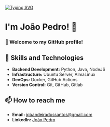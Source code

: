 [![Typing SVG](https://readme-typing-svg.herokuapp.com?font=Roboto&weight=900&size=40&pause=1000&center=true&vCenter=true&random=false&width=913&lines=Hello+There+)](https://git.io/typing-svg)
# I'm João Pedro! 👋

### 🌟 Welcome to my GitHub profile!


## 🚀 Skills and Technologies

- **Backend Development:** Python, Java, NodeJS
- **Infrastructure:** Ubuntu Server, AlmaLinux
- **DevOps:** Docker, GitHub Actions
- **Version Control:** Git, GitHub, Gitlab

## 📫 How to reach me

- **Email:** [jpbandeiradossantos@gmail.com](mailto:jpbandeiradossantos@gmail.com)
- **LinkedIn:** [João Pedro](https://www.linkedin.com/in/joaopedrobandeira)
